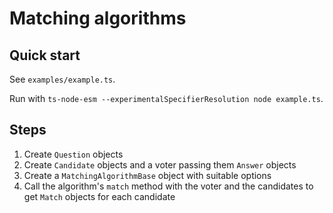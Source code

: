# Matching algorithms

## Quick start

See `examples/example.ts`.

Run with `ts-node-esm --experimentalSpecifierResolution node example.ts`.

## Steps

1. Create `Question` objects
2. Create `Candidate` objects and a voter passing them `Answer` objects
3. Create a `MatchingAlgorithmBase` object with suitable options
4. Call the algorithm's `match` method with the voter and the candidates 
   to get `Match` objects for each candidate